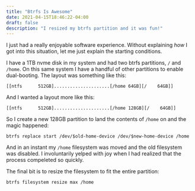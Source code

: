```yaml
---
title: "Btrfs Is Awesome"
date: 2021-04-15T18:46:22-04:00
draft: false
description: "I resized my btrfs partition and it was fun!"
---
```


I just had a really enjoyable software experience.  Without explaining _how_ I
got into this situation, let me just explain the starting conditions.

I have a 1TB nvme disk in my system and had two btrfs partitions, `/`
and `/home`.  On this same system I have a handful of other partitions
to enable dual-booting.  The layout was something like this:

```
[[ntfs      512GB].....................[/home 64GB][/    64GB]]
```

And I wanted a layout more like this:

```
[[ntfs      512GB].....................[/home 128GB][/    64GB]]
```

So I create a new 128GB partition to land the contents of `/home` on and
the magic happened:

```
btrfs replace start /dev/$old-home-device /dev/$new-home-device /home
```

And in an instant my `/home` filesystem was moved and the old filesystem
was disabled.  I involuntarily yelped with joy when I had realized that
the process compeleted so quickly.

The final bit is to resize the filesystem to fit the entire partition:

```
btrfs filesystem resize max /home
```
